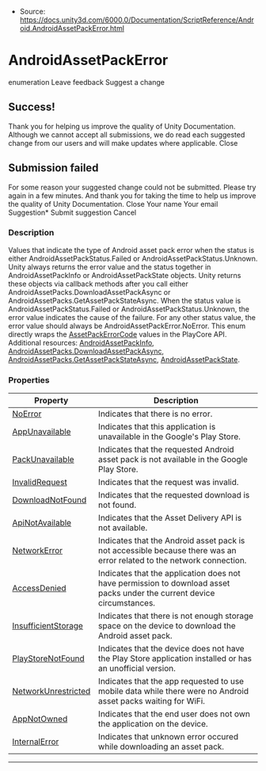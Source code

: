 * Source: https://docs.unity3d.com/6000.0/Documentation/ScriptReference/Android.AndroidAssetPackError.html

# AndroidAssetPackError
enumeration
Leave feedback
Suggest a change
## Success!
Thank you for helping us improve the quality of Unity Documentation. Although we cannot accept all submissions, we do read each suggested change from our users and will make updates where applicable.
Close
## Submission failed
For some reason your suggested change could not be submitted. Please <a>try again</a> in a few minutes. And thank you for taking the time to help us improve the quality of Unity Documentation.
Close
Your name Your email Suggestion* Submit suggestion
Cancel
### Description
Values that indicate the type of Android asset pack error when the status is either AndroidAssetPackStatus.Failed or AndroidAssetPackStatus.Unknown.
Unity always returns the error value and the status together in AndroidAssetPackInfo or AndroidAssetPackState objects. Unity returns these objects via callback methods after you call either AndroidAssetPacks.DownloadAssetPackAsync or AndroidAssetPacks.GetAssetPackStateAsync. When the status value is AndroidAssetPackStatus.Failed or AndroidAssetPackStatus.Unknown, the error value indicates the cause of the failure. For any other status value, the error value should always be AndroidAssetPackError.NoError. This enum directly wraps the [AssetPackErrorCode](https://developer.android.com/reference/com/google/android/play/core/assetpacks/model/AssetPackErrorCode) values in the PlayCore API. Additional resources: [AndroidAssetPackInfo](https://docs.unity3d.com/6000.0/Documentation/ScriptReference/Android.AndroidAssetPackInfo.html), [AndroidAssetPacks.DownloadAssetPackAsync](https://docs.unity3d.com/6000.0/Documentation/ScriptReference/Android.AndroidAssetPacks.DownloadAssetPackAsync.html), [AndroidAssetPacks.GetAssetPackStateAsync](https://docs.unity3d.com/6000.0/Documentation/ScriptReference/Android.AndroidAssetPacks.GetAssetPackStateAsync.html), [AndroidAssetPackState](https://docs.unity3d.com/6000.0/Documentation/ScriptReference/Android.AndroidAssetPackState.html).
### Properties
Property | Description  
---|---  
[NoError](https://docs.unity3d.com/6000.0/Documentation/ScriptReference/Android.AndroidAssetPackError.NoError.html) | Indicates that there is no error.  
[AppUnavailable](https://docs.unity3d.com/6000.0/Documentation/ScriptReference/Android.AndroidAssetPackError.AppUnavailable.html) | Indicates that this application is unavailable in the Google's Play Store.  
[PackUnavailable](https://docs.unity3d.com/6000.0/Documentation/ScriptReference/Android.AndroidAssetPackError.PackUnavailable.html) | Indicates that the requested Android asset pack is not available in the Google Play Store.  
[InvalidRequest](https://docs.unity3d.com/6000.0/Documentation/ScriptReference/Android.AndroidAssetPackError.InvalidRequest.html) | Indicates that the request was invalid.  
[DownloadNotFound](https://docs.unity3d.com/6000.0/Documentation/ScriptReference/Android.AndroidAssetPackError.DownloadNotFound.html) | Indicates that the requested download is not found.  
[ApiNotAvailable](https://docs.unity3d.com/6000.0/Documentation/ScriptReference/Android.AndroidAssetPackError.ApiNotAvailable.html) | Indicates that the Asset Delivery API is not available.  
[NetworkError](https://docs.unity3d.com/6000.0/Documentation/ScriptReference/Android.AndroidAssetPackError.NetworkError.html) | Indicates that the Android asset pack is not accessible because there was an error related to the network connection.  
[AccessDenied](https://docs.unity3d.com/6000.0/Documentation/ScriptReference/Android.AndroidAssetPackError.AccessDenied.html) | Indicates that the application does not have permission to download asset packs under the current device circumstances.  
[InsufficientStorage](https://docs.unity3d.com/6000.0/Documentation/ScriptReference/Android.AndroidAssetPackError.InsufficientStorage.html) | Indicates that there is not enough storage space on the device to download the Android asset pack.  
[PlayStoreNotFound](https://docs.unity3d.com/6000.0/Documentation/ScriptReference/Android.AndroidAssetPackError.PlayStoreNotFound.html) | Indicates that the device does not have the Play Store application installed or has an unofficial version.  
[NetworkUnrestricted](https://docs.unity3d.com/6000.0/Documentation/ScriptReference/Android.AndroidAssetPackError.NetworkUnrestricted.html) | Indicates that the app requested to use mobile data while there were no Android asset packs waiting for WiFi.  
[AppNotOwned](https://docs.unity3d.com/6000.0/Documentation/ScriptReference/Android.AndroidAssetPackError.AppNotOwned.html) | Indicates that the end user does not own the application on the device.  
[InternalError](https://docs.unity3d.com/6000.0/Documentation/ScriptReference/Android.AndroidAssetPackError.InternalError.html) | Indicates that unknown error occured while downloading an asset pack.  
* * *
